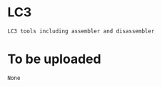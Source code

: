 LC3
===

    LC3 tools including assembler and disassembler

To be uploaded
==============

    None
